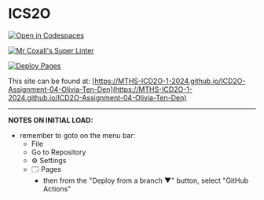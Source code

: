 # ICS2O

[![Open in Codespaces](https://classroom.github.com/assets/launch-codespace-2972f46106e565e64193e422d61a12cf1da4916b45550586e14ef0a7c637dd04.svg)](https://classroom.github.com/open-in-codespaces?assignment_repo_id=19437639)

[![Mr Coxall's Super Linter](https://github.com/MTHS-ICD2O-1-2024/ICD2O-Assignment-04-Olivia-Ten-Den/workflows/Mr%20Coxall's%20Super%20Linter/badge.svg)](https://github.com/MTHS-ICD2O-1-2024/ICD2O-Assignment-04-Olivia-Ten-Den/actions)

[![Deploy Pages](https://github.com/MTHS-ICD2O-1-2024/ICD2O-Assignment-04-Olivia-Ten-Den/workflows/Deploy%20Pages/badge.svg)](https://github.com/MTHS-ICD2O-1-2024/ICD2O-Assignment-04-Olivia-Ten-Den/actions)

This site can be found at: [https://MTHS-ICD2O-1-2024.github.io/ICD2O-Assignment-04-Olivia-Ten-Den](https://MTHS-ICD2O-1-2024.github.io/ICD2O-Assignment-04-Olivia-Ten-Den)

---

**NOTES ON INITIAL LOAD:**
- remember to goto on the menu bar:
  - File
  - Go to Repository
  - ⚙ Settings
  - 🗔 Pages
    - then from the "Deploy from a branch ▼" button, select "GitHub Actions"
